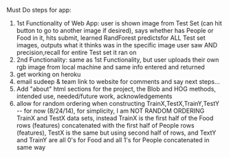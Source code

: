 Must Do steps for app:
1. 1st Functionality of Web App: user is shown image from Test Set (can hit button to go to another image if desired), says whether has People or Food in it, hits submit, learned RandForest predictsfor ALL Test set images, outputs what it thinks was in the specific image user saw AND precision,recall for entire Test set it ran on
2. 2nd Functionality: same as 1st Functionality, but user uploads their own rgb image from local machine and same info entered and returned
3. get working on heroku
4. email sudeep & team link to website for comments and say next steps... 
5. Add "about" html sections for the project, the Blob and HOG methods, intended use, needed/future work, acknowledgements
6. allow for random ordering when constructing TrainX,TestX,TrainY,TestY
    -- for now (8/24/14), for simplicity, I am NOT RANDOM ORDERING TrainX and TestX data sets, instead TrainX is the first half of the Food rows (features) concatenated with the first half of People rows (features), TestX is the same but using second half of rows, and TextY and TrainY are all 0's for Food and all 1's for People concatenated in same way
